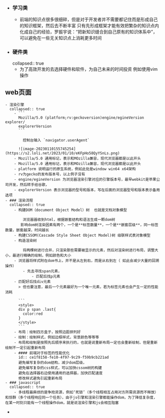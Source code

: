 - ### 学习类
	- 前端的知识点很多很细碎，但是对于开发者并不需要都记住而是形成自己的知识框架，然后去不断丰富
	  	只有先形成框架才能有效把繁杂的知识点内化成自己的经验，罗振宇说：“把新知识缝合到自己原有的知识体系中”，可以避免在一些无关知识点上消耗更多时间
- ### 硬件类
  collapsed:: true
	- 为了高效开发的去选择硬件和软件，为自己未来的时间投资
	  例如使用vim操作
## web页面
	- 渲染引擎
	  collapsed:: true
		- ```
		  Mozilla/5.0 (platform;rv:geckoversion)engine/egineVersion explorer/
		  explorerVersion
		  ```
		  
		  	控制台输入 `navigator.userAgent`
		  
		  ![image-20230110155745254](https://s2.loli.net/2023/01/10/eKFpHo58QyYSnLs.png)
		- Mozilla/5.0 通用标记，表示和MOzilla兼容，现代浏览器都是以此开头
		- Mozilla/5.0 通用标记，表示和MOzilla兼容，现代浏览器都是以此开头
		- platform 说明运行的原生系统，例如此处是window win64 x64架构
		- rv为gecko的发布版本号，以上例子没有
		- engine/egineVersion 为浏览器渲染引擎对应的引擎版本号，最早webkit是苹果公司开发，然后转手给谷歌，
		- explorerVersion 表示浏览器的型号和版本，写在后面的浏览器型号和版本表示备用选项
	- ### 渲染流程
	  collapsed:: true
		- 构建DOM（document Object Model）树  也就是文档对象模型
		  
		  	浏览器器收到html，根据嵌套结构和语法生成一颗dom树
		  ​	影响dom树渲染因素有两个，一个是**标签数量**，一个是**嵌套层级**，同一标签数量，嵌套越深，时间越长
		- 构建CSSOM(Cascade Style Sheet Object Model)树 级联样式表对象模型
		- 构造渲染树
		  
		  	将两棵树进行合并，只渲染那些需要被显示的元素，然后对渲染树进行布局，调整大小，最进行精确的绘制，例如颜色和大小
		- 浏览器将样式附在dom书上，并不是从左到右，而是从右到左（ 如此会减少大量的回溯操作）
			- 先去寻找span元素，
				- 匹配后找p元素
		- 匹配好后找div元素
		  > 但也要注意，最后一个元素最好为一个唯一元素，若为标签元素也会产生一定的性能消耗
		  
		  ```
		  <style>
		  div p span .last{
		    color:red
		  }
		  </style>
		  ```
		- 布局：绘制四方盒子，按照边距排列好
		- 绘制：绘制样式，例如边框样式，背景颜色等等等
		- 布局和绘制是按照先后顺序来执行的，也就是说重新布局一定也会重新绘制，但是重新绘制不一定引起重新布局
		- #### 前端对于标签的性能优化
		  id:: ce1f8158-fe10-4f97-9c29-f59b9cb221ad
		  避免编写复杂的dom结构，减少dom层级，
		  避免编写复杂的css样式，可以加快cssom树的构建
		  避免在选择器右边使用通用的选择器，加快匹配速度
		  修改样式避免引起重新布局
	- ### javascript
	  collapsed:: true
		- 多线程最麻烦的是争抢资源，例如‘死锁’（多个线程相互占用对方所需资源而不释放）和惊群（多个线程响应同一个任务），由于js引擎和渲染引擎都能操作dom，为了降低复杂度，在某一时刻只能有一个线程操作dom，就是说渲染引擎和js会相互阻塞
-